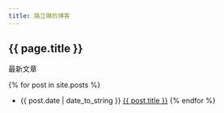 ```yaml
---
title: 路立琳的博客
---
```

## {{ page.title }}
最新文章

{% for post in site.posts %}
- {{ post.date | date_to_string }}  [{{ post.title }}]({{site.baseurl}}{{post.url}})
{% endfor %}
